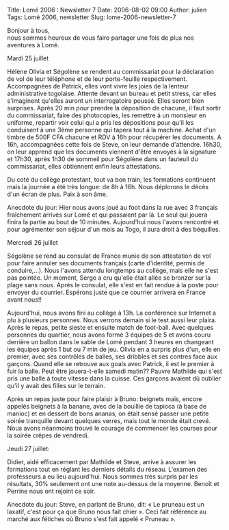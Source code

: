 Title: Lomé 2006 : Newsletter 7
Date: 2006-08-02 09:00
Author: julien
Tags: Lomé 2006, newsletter
Slug: lome-2006-newsletter-7

Bonjour à tous,  
nous sommes heureux de vous faire partager une fois de plus nos
aventures à Lomé.

</p>
Mardi 25 juillet

</p>
Hélène Olivia et Ségolène se rendent au commissariat pour la déclaration
de vol de leur téléphone et de leur porte-feuille respectivement.
Accompagnées de Patrick, elles vont vivre les joies de la lenteur
administrative togolaise. Attente devant un bureau et petit stress, car
elles s'imaginent qu'elles auront un interrogatoire poussé. Elles seront
bien surprises. Après 20 min pour prendre la déposition de chacune, il
faut sortir du commissariat, faire des photocopies, les remettre à un
monsieur en uniforme, repartir voir celui qui a pris les dépositions
pour qu'il les conduisent à une 3ème personne qui tapera tout à la
machine. Achat d'un timbre de 500F CFA chacune et RDV à 16h pour
récupérer les documents. A 16h, accompagnées cette fois de Steve, on
leur demande d'attendre. 16h30, on leur apprend que les documents
viennent d'être envoyés à la signature et 17h30, après 1h30 de sommeil
pour Ségolène dans un fauteuil du commissariat, elles obtiennent enfin
leurs attestations.

</p>
Du coté du collège protestant, tout va bon train, les formations
continuent mais la journée a été très longue: de 8h à 16h. Nous
déplorons le décès d'un écran de plus. Paix à son âme.

</p>
Anecdote du jour: Hier nous avons joué au foot dans la rue avec 3
français fraîchement arrivés sur Lomé et qui passaient par là. Le seul
qui jouera finira la partie au bout de 10 minutes. Aujourd'hui nous
l'avons rencontré et pour agrémenter son séjour d'un mois au Togo, il
aura droit à des béquilles.

</p>
Mercredi 26 juillet

</p>
Ségolène se rend au consulat de France munie de son attestation de vol
pour faire annuler ses documents français (carte d'identité, permis de
conduire,...). Nous l'avons attendu longtemps au collège, mais elle ne
s'est pas pointée. Un moment, Serge a cru qu'elle était allée se bronzer
sur la plage sans nous. Après le consulat, elle s'est en fait rendue à
la poste pour envoyer du courrier. Espérons juste que ce courrier
arrivera en France avant nous!!

</p>
Aujourd'hui, nous avons fini au collège à 13h. La conférence sur
Internet a plu à plusieurs personnes. Nous verrons demain si le test
aussi leur plaira. Après le repas, petite sieste et ensuite match de
foot-ball. Avec quelques personnes du quartier, nous avons formé 3
équipes de 5 et avons couru derrière un ballon dans le sable de Lomé
pendant 3 heures en changeant les équipes après 1 but ou 7 min de jeu.
Olivia en a surpris plus d'un, elle en premier, avec ses contrôles de
balles, ses dribbles et ses contres face aux garçons. Quand elle se
retrouve aux goals avec Patrick, il est le premier à fuir la balle. Peut
être jouera-t-elle samedi matin?? Pauvre Mathilde qui s'est pris une
balle à toute vitesse dans la cuisse. Ces garçons avaient dû oublier
qu'il y avait des filles sur le terrain.

</p>
Après un repas juste pour faire plaisir à Bruno: beignets maïs, encore
appelés beignets à la banane, avec de la bouillie de tapioca (à base de
manioc) et en dessert de bons ananas, on était sensé passer une petite
soirée tranquille devant quelques verres, mais tout le monde était
crevé. Nous avons néanmoins trouvé le courage de commencer les courses
pour la soirée crêpes de vendredi.

</p>
Jeudi 27 juillet:

</p>
Didier, aidé efficacement par Mathilde et Steve, arrive à assurer les
formations tout en réglant les derniers détails du réseau. L'examen des
professeurs a eu lieu aujourd'hui. Nous sommes très surpris par les
résultats, 30% seulement ont une note au-dessus de la moyenne. Benoît et
Perrine nous ont rejoint ce soir.

</p>
Anecdote du jour: Steve, en parlant de Bruno, dit: « Le pruneau est un
laxatif, c'est pour ça que Bruno nous fait chier ». Ceci fait référence
au marché aux fétiches où Bruno s'est fait appelé « Pruneau ».

</p>


